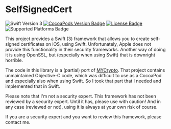 # SelfSignedCert
![Swift Version 3](https://img.shields.io/badge/Swift-v3-yellow.svg)
[![CocoaPods Version Badge](https://img.shields.io/cocoapods/v/SelfSignedCert.svg)](https://cocoapods.org/pods/SelfSignedCert)
[![License Badge](https://img.shields.io/cocoapods/l/SelfSignedCert.svg)](LICENSE.txt)
![Supported Platforms Badge](https://img.shields.io/cocoapods/p/SelfSignedCert.svg)


This project provides a Swift (3) framework that allows you to create self-signed certificates on iOS, using Swift. Unfortunately, Apple does not provide this functionality in their security frameworks. Another way of doing it is using OpenSSL, but (especially when using Swift) that is downright horrible.

The code in this library is a (partial) port of [MYCrypto](https://github.com/snej/MYCrypto). That project contains unmaintained Objective-C code, which was difficult to use as a CocoaPod and especially also when using Swift. So I took that part that I needed and implemented that in Swift.

Please note that I'm not a security expert. This framework has not been reviewed by a security expert. Until it has, please use with caution! And in any case (reviewed or not), using it is always at your own risk of course.

If you are a security expert and you want to review this framework, please contact me.
